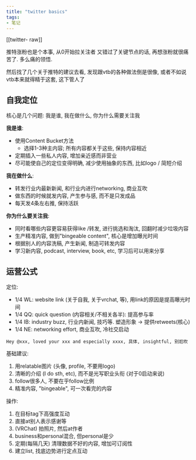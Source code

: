 ```yaml
---
title: "twitter basics"
tags:
- 笔记
---
```


[[twitter- raw]]

推特涨粉也是个本事, 从0开始拉关注者 又错过了关键节点的话, 再想涨粉就很痛苦了. 多么痛的领悟.

然后找了几个关于推特的建议去看, 发现跟vtb的各种做法倒是很像, 或者不如说vtb本来就得精于这套, 这下管人了


## 自我定位

核心是几个问题: 我是谁, 我在做什么, 你为什么需要关注我

**我是谁**:
- 使用Content Bucket方法
	- 选择1-3种主内容; 所有内容都关于这些, 保持内容相近
- 定期插入一些私人内容, 增加亲近感而非营业
- 尽可能使自己的定位变得明确, 减少使用抽象的东西, 比如logo / 简短介绍


**我在做什么**:
- 转发行业内最新新闻, 和行业内进行networking, 商业互吹
- 做东西的时候就发内容, 产生参与感, 而不是只发成品
- 每天发4条左右推, 保持活跃

**你为什么要关注我**:
- 同时看哪些内容更容易获得like /转发, 进行挑选和淘汰, 回翻时减少垃圾内容
- 生产精准内容, 做到"bingeable content", 核心是增加曝光时间
- 根据别人的内容洗稿, 产生新闻, 制造可转发内容
- 学习新内容, podcast, interview, book, etc, 学习后可以用来分享



## 运营公式


定位:
- 1/4 WL: website link (关于自我, 关于vrchat, 等), 用link的原因是提高曝光时间
- 1/4 QQ: quick question (内容相关/不相关各半): 提高参与率
- 1/4 IB: industry buzz, 行业内新闻, 技巧等. 塑造形象 -> 提供retweets(核心)
- 1/4 NE: networking effort, 商业互吹, 冷社交启动
```
Hey @xxx, loved your xxx and especially xxxx, 具体, insightful, 别尬吹
```

基础建议:
1. 用relatable图片 (头像, profile, 不要用logo)
2. 清晰的介绍 (I do sth, etc), 而不是光写职业头衔 (对于0启动来说)
3. follow很多人, 不要在乎follow比例
4. 精准内容, "bingeable", 可一次看完的内容


操作:
1. 在目标tag下高强度互动
2. 直接at别人表示感谢等
3. (VRChat) 拍照片, 然后at作者
4. business和personal混合, 但personal是少
5. 定期(每隔几天) 清理数据不好的内容, 增加可订阅性
6. 建立list, 找底边势进行定点互动